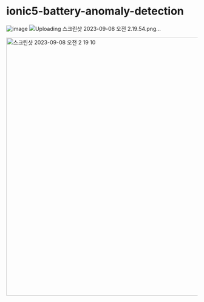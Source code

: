 # ionic5-battery-anomaly-detection

![image](https://github.com/junnyfilm/ionic5-battery-anomaly-detection/assets/109502364/8f81d8e6-0905-45a2-aabd-1d987e83f526)
![Uploading 스크린샷 2023-09-08 오전 2.19.54.png…]()


<img width="681" alt="스크린샷 2023-09-08 오전 2 19 10" src="https://github.com/junnyfilm/ionic5-battery-anomaly-detection/assets/109502364/e299c2f1-888d-4c1e-89fa-be2e69d07308">

